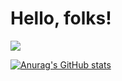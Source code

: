 # Hello, folks! 
<img src="https://github.com/fal3n-4ngel/fal3n-4ngel/blob/main/intro.jpg">

[![Anurag's GitHub stats](https://github-readme-stats.vercel.app/api?username=fal3n-4ngel)](https://github.com/anuraghazra/github-readme-stats)

